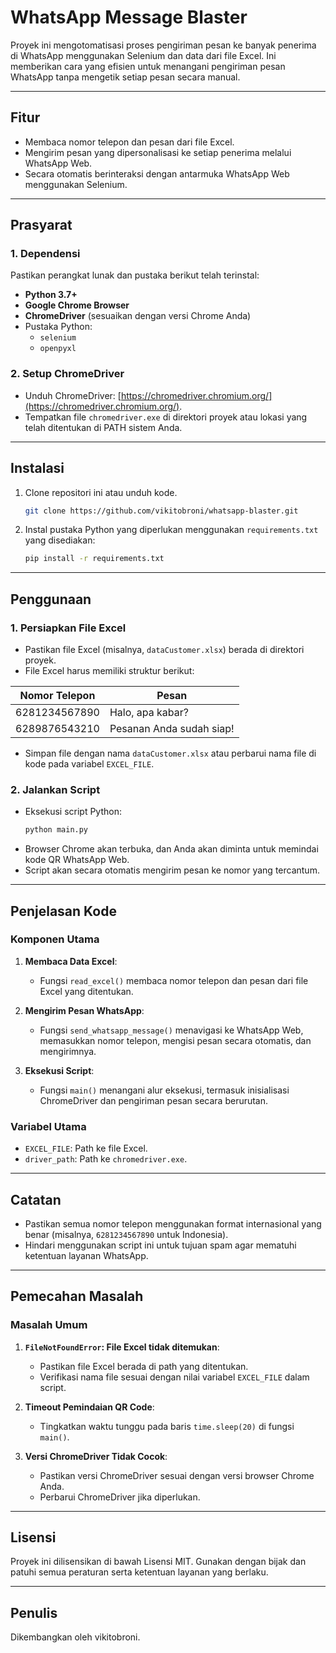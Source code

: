 # WhatsApp Message Blaster

Proyek ini mengotomatisasi proses pengiriman pesan ke banyak penerima di WhatsApp menggunakan Selenium dan data dari file Excel. Ini memberikan cara yang efisien untuk menangani pengiriman pesan WhatsApp tanpa mengetik setiap pesan secara manual.

---

## Fitur

- Membaca nomor telepon dan pesan dari file Excel.
- Mengirim pesan yang dipersonalisasi ke setiap penerima melalui WhatsApp Web.
- Secara otomatis berinteraksi dengan antarmuka WhatsApp Web menggunakan Selenium.

---

## Prasyarat

### 1. **Dependensi**

Pastikan perangkat lunak dan pustaka berikut telah terinstal:

- **Python 3.7+**
- **Google Chrome Browser**
- **ChromeDriver** (sesuaikan dengan versi Chrome Anda)
- Pustaka Python:
  - `selenium`
  - `openpyxl`

### 2. **Setup ChromeDriver**

- Unduh ChromeDriver: [https://chromedriver.chromium.org/](https://chromedriver.chromium.org/).
- Tempatkan file `chromedriver.exe` di direktori proyek atau lokasi yang telah ditentukan di PATH sistem Anda.

---

## Instalasi

1. Clone repositori ini atau unduh kode.

   ```bash
   git clone https://github.com/vikitobroni/whatsapp-blaster.git
   ```

2. Instal pustaka Python yang diperlukan menggunakan `requirements.txt` yang disediakan:
   ```bash
   pip install -r requirements.txt
   ```

---

## Penggunaan

### 1. **Persiapkan File Excel**

- Pastikan file Excel (misalnya, `dataCustomer.xlsx`) berada di direktori proyek.
- File Excel harus memiliki struktur berikut:

| **Nomor Telepon** | **Pesan**                |
| ----------------- | ------------------------ |
| 6281234567890     | Halo, apa kabar?         |
| 6289876543210     | Pesanan Anda sudah siap! |

- Simpan file dengan nama `dataCustomer.xlsx` atau perbarui nama file di kode pada variabel `EXCEL_FILE`.

### 2. **Jalankan Script**

- Eksekusi script Python:
  ```bash
  python main.py
  ```
- Browser Chrome akan terbuka, dan Anda akan diminta untuk memindai kode QR WhatsApp Web.
- Script akan secara otomatis mengirim pesan ke nomor yang tercantum.

---

## Penjelasan Kode

### Komponen Utama

1. **Membaca Data Excel**:

   - Fungsi `read_excel()` membaca nomor telepon dan pesan dari file Excel yang ditentukan.

2. **Mengirim Pesan WhatsApp**:

   - Fungsi `send_whatsapp_message()` menavigasi ke WhatsApp Web, memasukkan nomor telepon, mengisi pesan secara otomatis, dan mengirimnya.

3. **Eksekusi Script**:
   - Fungsi `main()` menangani alur eksekusi, termasuk inisialisasi ChromeDriver dan pengiriman pesan secara berurutan.

### Variabel Utama

- `EXCEL_FILE`: Path ke file Excel.
- `driver_path`: Path ke `chromedriver.exe`.

---

## Catatan

- Pastikan semua nomor telepon menggunakan format internasional yang benar (misalnya, `6281234567890` untuk Indonesia).
- Hindari menggunakan script ini untuk tujuan spam agar mematuhi ketentuan layanan WhatsApp.

---

## Pemecahan Masalah

### Masalah Umum

1. **`FileNotFoundError`: File Excel tidak ditemukan**:

   - Pastikan file Excel berada di path yang ditentukan.
   - Verifikasi nama file sesuai dengan nilai variabel `EXCEL_FILE` dalam script.

2. **Timeout Pemindaian QR Code**:

   - Tingkatkan waktu tunggu pada baris `time.sleep(20)` di fungsi `main()`.

3. **Versi ChromeDriver Tidak Cocok**:
   - Pastikan versi ChromeDriver sesuai dengan versi browser Chrome Anda.
   - Perbarui ChromeDriver jika diperlukan.

---

## Lisensi

Proyek ini dilisensikan di bawah Lisensi MIT. Gunakan dengan bijak dan patuhi semua peraturan serta ketentuan layanan yang berlaku.

---

## Penulis

Dikembangkan oleh vikitobroni.
